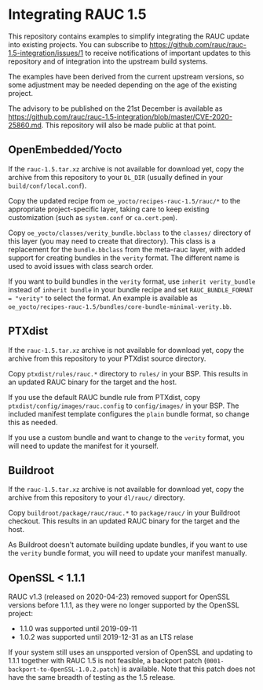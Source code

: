 # Integrating RAUC 1.5

This repository contains examples to simplify integrating the RAUC update into
existing projects. You can subscribe to
https://github.com/rauc/rauc-1.5-integration/issues/1 to receive notifications
of important updates to this repository and of integration into the upstream
build systems.

The examples have been derived from the current upstream versions, so some
adjustment may be needed depending on the age of the existing project.

The advisory to be published on the 21st December is available as
https://github.com/rauc/rauc-1.5-integration/blob/master/CVE-2020-25860.md.
This repository will also be made public at that point.

## OpenEmbedded/Yocto

If the ``rauc-1.5.tar.xz`` archive is not available for download yet, copy the
archive from this repository to your ``DL_DIR`` (usually defined in your
``build/conf/local.conf``).

Copy the updated recipe from ``oe_yocto/recipes-rauc-1.5/rauc/*`` to the appropriate
project-specific layer, taking care to keep existing customization (such as
``system.conf`` or ``ca.cert.pem``).

Copy ``oe_yocto/classes/verity_bundle.bbclass`` to the ``classes/`` directory of
this layer (you may need to create that directory). This class is a replacement
for the ``bundle.bbclass`` from the meta-rauc layer, with added support for
creating bundles in the ``verity`` format. The different name is used to avoid
issues with class search order.

If you want to build bundles in the ``verity`` format, use ``inherit verity_bundle``
instead of ``inherit bundle`` in your bundle recipe and set ``RAUC_BUNDLE_FORMAT
= "verity"`` to select the format. An example is available as
``oe_yocto/recipes-rauc-1.5/bundles/core-bundle-minimal-verity.bb``.

## PTXdist

If the ``rauc-1.5.tar.xz`` archive is not available for download yet, copy the
archive from this repository to your PTXdist source directory.

Copy ``ptxdist/rules/rauc.*`` directory to ``rules/`` in your BSP. This results
in an updated RAUC binary for the target and the host.

If you use the default RAUC bundle rule from PTXdist, copy
``ptxdist/config/images/rauc.config`` to ``config/images/`` in your BSP. The
included manifest template configures the ``plain`` bundle format, so change
this as needed.

If you use a custom bundle and want to change to the ``verity`` format, you will
need to update the manifest for it yourself.

## Buildroot

If the ``rauc-1.5.tar.xz`` archive is not available for download yet, copy the
archive from this repository to your ``dl/rauc/`` directory.

Copy ``buildroot/package/rauc/rauc.*`` to ``package/rauc/`` in your Buildroot
checkout. This results in an updated RAUC binary for the target and the host.

As Buildroot doesn't automate building update bundles, if you want to use the
``verity`` bundle format, you will need to update your manifest manually.

## OpenSSL < 1.1.1

RAUC v1.3 (released on 2020-04-23) removed support for OpenSSL versions before
1.1.1, as they were no longer supported by the OpenSSL project:

* 1.1.0 was supported until 2019-09-11
* 1.0.2 was supported until 2019-12-31 as an LTS relase

If your system still uses an unspported version of OpenSSL and updating to
1.1.1 together with RAUC 1.5 is not feasible, a backport patch
(``0001-backport-to-OpenSSL-1.0.2.patch``) is available. Note that this patch
does not have the same breadth of testing as the 1.5 release.
